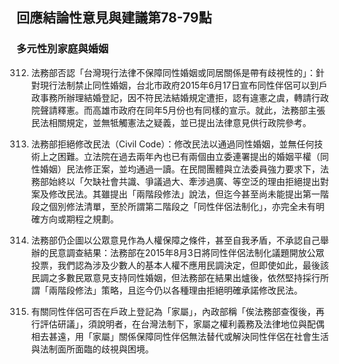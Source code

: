 ## 回應結論性意見與建議第78-79點

### 多元性別家庭與婚姻

<ol start="312">
  <li><p>法務部否認「台灣現行法律不保障同性婚姻或同居關係是帶有歧視性的」：針對現行法制禁止同性婚姻，台北市政府2015年6月17日宣布同性伴侶可以到戶政事務所辦理結婚登記，因不符民法結婚規定遭拒，認有違憲之虞，轉請行政院聲請釋憲。而高雄市政府在同年5月份也有同樣的宣示。就此，法務部主張民法相關規定，並無牴觸憲法之疑義，並已提出法律意見供行政院參考。</p></li>

  <li><p>法務部拒絕修改民法（Civil Code）：修改民法以通過同性婚姻，並無任何技術上之困難。立法院在過去兩年內也已有兩個由立委連署提出的婚姻平權（同性婚姻）民法修正案，並均通過一讀。在民間團體與立法委員強力要求下，法務部始終以「欠缺社會共識、爭議過大、牽涉過廣、等空泛的理由拒絕提出對案及修改民法。其雖提出「兩階段修法」說法，但迄今甚至尚未能提出第一階段之個別修法清單，至於所謂第二階段之「同性伴侶法制化」，亦完全未有明確方向或期程之規劃。</p></li>

  <li><p>法務部仍企圖以公眾意見作為人權保障之條件，甚至自我矛盾，不承認自己舉辦的民意調查結果：法務部在2015年8月3日將同性伴侶法制化議題開放公眾投票，我們認為涉及少數人的基本人權不應用民調決定，但即使如此，最後該民調之多數民眾意見支持同性婚姻，但法務部在結果出爐後，依然堅持採行所謂「兩階段修法」策略，且迄今仍以各種理由拒絕明確承諾修改民法。</p></li>

  <li><p>有關同性伴侶可否在戶政上登記為「家屬」，內政部稱「俟法務部查復後，再行評估研議」，須說明者，在台灣法制下，家屬之權利義務及法律地位與配偶相去甚遠，用「家屬」關係保障同性伴侶無法替代或解決同性伴侶在社會生活與法制面所面臨的歧視與困境。</p></li>
</ol>
